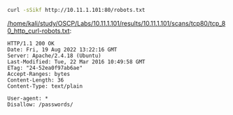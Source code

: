 ```bash
curl -sSikf http://10.11.1.101:80/robots.txt
```

[/home/kali/study/OSCP/Labs/10.11.1.101/results/10.11.1.101/scans/tcp80/tcp_80_http_curl-robots.txt](file:///home/kali/study/OSCP/Labs/10.11.1.101/results/10.11.1.101/scans/tcp80/tcp_80_http_curl-robots.txt):

```
HTTP/1.1 200 OK
Date: Fri, 19 Aug 2022 13:22:16 GMT
Server: Apache/2.4.18 (Ubuntu)
Last-Modified: Tue, 22 Mar 2016 10:49:58 GMT
ETag: "24-52ea0f97ab6ae"
Accept-Ranges: bytes
Content-Length: 36
Content-Type: text/plain

User-agent: *
Disallow: /passwords/
```
